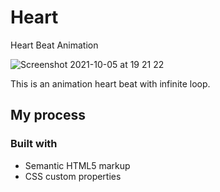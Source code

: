 # Heart
Heart Beat Animation

![Screenshot 2021-10-05 at 19 21 22](https://user-images.githubusercontent.com/50029126/136080643-eb200b90-0c4c-45e9-85d2-7fc008ffc66e.png)

This is an animation heart beat with infinite loop.

## My process

### Built with

- Semantic HTML5 markup
- CSS custom properties

